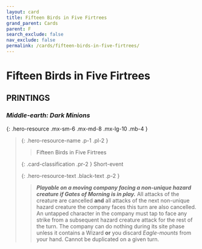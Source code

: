 ```yaml
---
layout: card
title: Fifteen Birds in Five Firtrees
grand_parent: Cards
parent: F
search_exclude: false
nav_exclude: false
permalink: /cards/fifteen-birds-in-five-firtrees/
---
```


# Fifteen Birds in Five Firtrees


## PRINTINGS


### _Middle-earth: Dark Minions_

{: .hero-resource .mx-sm-6 .mx-md-8 .mx-lg-10 .mb-4 }
> {: .hero-resource-name .p-1 .pl-2 }
> > <div class="card-mp"></div>
> > <div class="card-name">Fifteen Birds in Five Firtrees</div>
>
> {: .card-classification .pr-2 }
> Short-event
>
> {: .hero-resource-text .black-text .p-2 }
> > ***Playable on a moving company facing a non-unique hazard creature if Gates of Morning is in play.*** All attacks of the creature are cancelled **and** all attacks of the next non-unique hazard creature the company faces this turn are also cancelled. An untapped character in the company must tap to face any strike from a subsequent hazard creature attack for the rest of the turn. The company can do nothing during its site phase unless it contains a Wizard **or** you discard _Eagle-mounts_ from your hand. Cannot be duplicated on a given turn.  
> 
